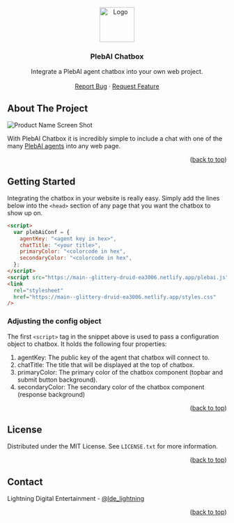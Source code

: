 <a name="readme-top"></a>
<br />

<div align="center">
  <a href="https://github.com/lightning-digital-entertainment/plebai-chatbox-js">
    <img src="https://plebhy.com/favicon.jpg" alt="Logo" width="80" height="80">
  </a>

<h3 align="center">PlebAI Chatbox</h3>

  <p align="center">
    Integrate a PlebAI agent chatbox into your own web project.
    <br />
    <br />
    <a href="https://github.com/lightning-digital-entertainment/plebai-chatbox-js/issues">Report Bug</a>
    ·
    <a href="https://github.com/lightning-digital-entertainment/plebai-chatbox-js/issues">Request Feature</a>
  </p>
</div>

## About The Project

![Product Name Screen Shot](https://image.nostr.build/ea22822d763913380d84b5a9be58e79fd74eed45bdd13ce16d5acc9dd873d76a.png)

With PlebAI Chatbox it is incredibly simple to include a chat with one of the many [PlebAI agents](https://chat.plebai.com) into any web page.

<p align="right">(<a href="#readme-top">back to top</a>)</p>

## Getting Started

Integrating the chatbox in your website is really easy. Simply add the lines below into the `<head>` section of any page that you want the chatbox to show up on.

```html
<script>
  var plebAiConf = {
    agentKey: "<agent key in hex>",
    chatTitle: "<your title>",
    primaryColor: "<colorcode in hex",
    secondaryColor: "<colorcode in hex",
  };
</script>
<script src="https://main--glittery-druid-ea3006.netlify.app/plebai.js"></script>
<link
  rel="stylesheet"
  href="https://main--glittery-druid-ea3006.netlify.app/styles.css"
/>
```

### Adjusting the config object

The first `<script>` tag in the snippet above is used to pass a configuration object to chatbox. It holds the following four properties:

1. agentKey: The public key of the agent that chatbox will connect to.
2. chatTitle: The title that will be displayed at the top of chatbox.
3. primaryColor: The primary color of the chatbox component (topbar and submit button background).
4. secondaryColor: The secondary color of the chatbox component (response background)
<p align="right">(<a href="#readme-top">back to top</a>)</p>

## License

Distributed under the MIT License. See `LICENSE.txt` for more information.

<p align="right">(<a href="#readme-top">back to top</a>)</p>

<!-- CONTACT -->

## Contact

Lightning Digital Entertainment - [@lde_lightning](https://twitter.com/lde_lightning)

<p align="right">(<a href="#readme-top">back to top</a>)</p>
